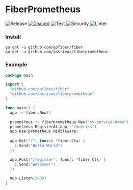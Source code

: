 # FiberPrometheus

![Release](https://img.shields.io/github/release/gofiber/csrf.svg)
[![Discord](https://img.shields.io/badge/discord-join%20channel-7289DA)](https://gofiber.io/discord)
![Test](https://github.com/gofiber/csrf/workflows/Test/badge.svg)
![Security](https://github.com/gofiber/csrf/workflows/Security/badge.svg)
![Linter](https://github.com/gofiber/csrf/workflows/Linter/badge.svg)

### Install
```
go get -u github.com/gofiber/fiber
go get -u github.com/ansrivas/fiberprometheus
```
### Example
```go
package main

import (
  "github.com/gofiber/fiber"
  "github.com/ansrivas/fiberprometheus"
)

func main() {
  app := fiber.New()

  prometheus := fiberprometheus.New("my-service-name")
  prometheus.RegisterAt(app, "/metrics")
  app.Use(prometheus.Middleware)
  
  app.Get("/", func(c *fiber.Ctx) {
    c.Send("Hello World")
  })

  app.Post("/register", func(c *fiber.Ctx) {
    c.Send("Welcome!")
  })

  app.Listen(3000)
}
```
